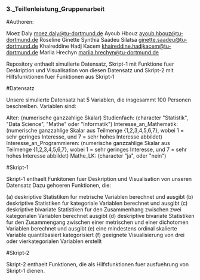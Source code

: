    ### 3._Teillenleistung_Gruppenarbeit 
   
   #Authoren:
   
Moez Daly                                  moez.daly@tu-dortmund.de 
Ayoub Hbouz                                ayoub.hbouz@tu-dortmund.de 
Roseline Ginette Synthia Saadeu Silatsa    ginette.saadeu@tu-dortmund.de 
Khaireddine Hadj Kacem                     khaireddine.hadjkacem@tu-dortmund.de 
Mariia Hrechyn                             mariia.hrechyn@tu-dortmund.de 
      
Repository enthaelt simulierte Datensatz, Skript-1 mit Funktione fuer Deskription und Visualisation von diesen Datensatz
und Skript-2 mit Hilfsfunktionen fuer Funktionen aus Skript-1

   #Datensatz 
   
Unsere simulierte Datensatz hat 5 Variablen, die insgesammt 100 Personen beschreiben.
Variablen sind: 
               
Alter:                        (numerische ganzzahlige Skalar)
Studienfach:                  (character "Statistik", "Data Science", "Mathe" oder "Informatik")
Interesse_an_Mathematik:      (numerische ganzzahlige Skalar aus Teilmenge {1,2,3,4,5,6,7}, wobei 1 = sehr geringes Interesse, und 7 = sehr hohes Interesse abbildet)
Interesse_an_Programmieren:   (numerische ganzzahlige Skalar aus Teilmenge {1,2,3,4,5,6,7}, wobei 1 = sehr geringes Interesse, und 7 = sehr hohes Interesse abbildet)
Mathe_LK:                     (character "ja", oder "nein")
               
               
   #Skript-1
   
Skript-1 enthaelt Funkitonen fuer Deskription und Visualisation von unseren Datensatz 
Dazu gehoeren Funktionen, die:

(a) deskriptive Statistiken fur metrische Variablen berechnet und ausgibt
(b) deskriptive Statistiken fur kategoriale Variablen berechnet und ausgibt
(c) deskriptive bivariate Statistiken fur den Zusammenhang zwischen zwei kategorialen Variablen berechnet ausgibt
(d) deskriptive bivariate Statistiken fur den Zusammengang zwischen einer metrischen und einer dichotomen Variablen berechnet und ausgibt
(e) eine mindestens ordinal skalierte Variable quantilbasiert kategorisiert 
(f) geeignete Visualisierung von drei oder vierkategorialen Variablen erstellt
                             
                             
   #Skript-2
   
Skript-2 enthaelt Funktionen, die als Hilfsfunktionen fuer ausfuehrung von Skript-1 dienen.

  